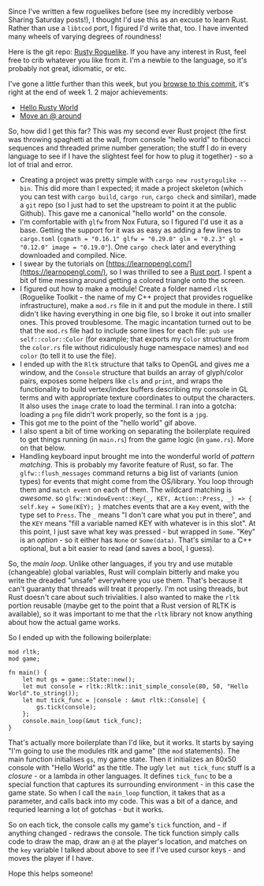 Since I've written a few roguelikes before (see my incredibly verbose Sharing Saturday posts!), I thought I'd use this as an excuse to learn Rust. Rather than use a `libtcod` port, I figured I'd write that, too. I have invented many wheels of varying degrees of roundness!

Here is the git repo: [Rusty Roguelike](https://github.com/thebracket/rustyroguelike). If you have any interest in Rust, feel free to crib whatever you like from it. I'm a newbie to the language, so it's probably not great, idiomatic, or etc.

I've gone a little further than this week, but you [browse to this commit](https://github.com/thebracket/rustyroguelike/tree/7000a15e6ccd96e430d32f51fef1dabf208ebdb8), it's right at the end of week 1. 2 major achievements:

* [Hello Rusty World](https://raw.githubusercontent.com/thebracket/rustyroguelike/master/resources/RustHelloWorld2.JPG)
* [Move an @ around](https://raw.githubusercontent.com/thebracket/rustyroguelike/master/resources/RustyRoguelike.gif)

So, how did I get this far? This was my second ever Rust project (the first was throwing spaghetti at the wall, from console "hello world" to fibonacci sequences and threaded prime number generation; the stuff I do in every language to see if I have the slightest feel for how to plug it together) - so a lot of trial and error.

* Creating a project was pretty simple with `cargo new rustyrogulike --bin`. This did more than I expected; it made a project skeleton (which you can test with `cargo build`, `cargo run`, `cargo check` and similar), made a `git` repo (so I just had to set the upstream to point it at the public Github). This gave me a canonical "hello world" on the console.
* I'm comfortable with `glfw` from Nox Futura, so I figured I'd use it as a base. Getting the support for it was as easy as adding a few lines to `cargo.toml` (`cgmath = "0.16.1" glfw = "0.29.0" glm = "0.2.3" gl = "0.12.0" image = "0.19.0"`). One `cargo check` later and everything downloaded and compiled. Nice.
* I swear by the tutorials on [https://learnopengl.com/](https://learnopengl.com/), so I was thrilled to see a [Rust port](https://github.com/bwasty/learn-opengl-rs). I spent a bit of time messing around getting a colored triangle onto the screen.
* I figured out how to make a module! Create a folder named `rltk` (Roguelike Toolkit - the name of my C++ project that provides roguelike infrastructure), make a `mod.rs` file in it and put the module in there. I still didn't like having everything in one big file, so I broke it out into smaller ones. This proved troublesome. The magic incantation turned out to be that the `mod.rs` file had to include some lines for each file: `pub use self::color::Color` (for example; that exports my `Color` structure from the `color.rs` file without ridiculously huge namespace names) and `mod color` (to tell it to use the file).
* I ended up with the `Rltk` structure that talks to OpenGL and gives me a window, and the `Console` structure that builds an array of glyph/color pairs, exposes some helpers like `cls` and `print`, and wraps the functionality to build vertex/index buffers describing my console in GL terms and with appropriate texture coordinates to output the characters. It also uses the `image` crate to load the terminal. I ran into a gotcha: loading a `png` file didn't work properly, so the font is a `jpg`.
* This got me to the point of the "hello world" gif above.
* I also spent a bit of time working on separating the boilerplate required to get things running (in `main.rs`) from the game logic (in `game.rs`). More on that below.
* Handling keyboard input brought me into the wonderful world of *pattern matching*. This is probably my favorite feature of Rust, so far. The `glfw::flush_messages` command returns a big list of variants (union types) for events that might come from the OS/library. You loop through them and `match event` on each of them. The wildcard matching is *awesome*. so `glfw::WindowEvent::Key(_, KEY, Action::Press, _) => { self.key = Some(KEY); }` matches events that are a `Key` event, with the type set to `Press`. The `_` means "I don't care what you put in there", and the `KEY` means "fill a variable named KEY with whatever is in this slot". At this point, I just save what key was pressed - but wrapped in `Some`. "Key" is an *option* - so it either has `None` or `Some(data)`. That's similar to a C++ optional, but a bit easier to read (and saves a bool, I guess).

So, the *main loop*. Unlike other languages, if you try and use mutable (changeable) global variables, Rust will complain bitterly and make you write the dreaded "unsafe" everywhere you use them. That's because it can't guaranty that threads will treat it properly. I'm not using threads, but Rust doesn't care about such trivialities. I also wanted to make the `rltk` portion reusable (maybe get to the point that a Rust version of RLTK is available), so it was important to me that the `rltk` library not know anything about how the actual game works.

So I ended up with the following boilerplate:

    mod rltk;
    mod game;
    
    fn main() {
        let mut gs = game::State::new();
        let mut console = rltk::Rltk::init_simple_console(80, 50, "Hello World".to_string());
        let mut tick_func = |console : &mut rltk::Console| {
            gs.tick(console);
        };
        console.main_loop(&mut tick_func);
    }

That's actually more boilerplate than I'd like, but it works. It starts by saying "I'm going to use the modules rltk and game" (the `mod` statements). The main function initialises `gs`, my game state. Then it initializes an 80x50 console with "Hello World" as the title. The *ugly* `let mut tick_func` stuff is a *closure* - or a lambda in other languages. It defines `tick_func` to be a special function that captures its surrounding environment - in this case the game state. So when I call the `main_loop` function, it takes that as a parameter, and calls back into my code. This was a bit of a dance, and requried learning a lot of gotchas - but it works.

So on each tick, the console calls my game's `tick` function, and - if anything changed - redraws the console. The tick function simply calls code to draw the map, draw an `@` at the player's location, and matches on the `key` variable I talked about above to see if I've used cursor keys - and moves the player if I have.

Hope this helps someone!